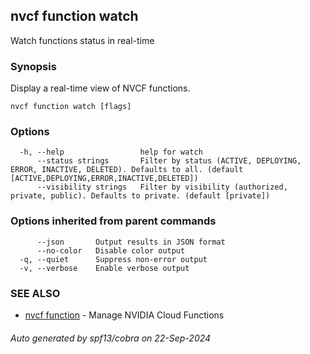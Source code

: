 ## nvcf function watch

Watch functions status in real-time

### Synopsis

Display a real-time view of NVCF functions.

```
nvcf function watch [flags]
```

### Options

```
  -h, --help                 help for watch
      --status strings       Filter by status (ACTIVE, DEPLOYING, ERROR, INACTIVE, DELETED). Defaults to all. (default [ACTIVE,DEPLOYING,ERROR,INACTIVE,DELETED])
      --visibility strings   Filter by visibility (authorized, private, public). Defaults to private. (default [private])
```

### Options inherited from parent commands

```
      --json       Output results in JSON format
      --no-color   Disable color output
  -q, --quiet      Suppress non-error output
  -v, --verbose    Enable verbose output
```

### SEE ALSO

* [nvcf function](nvcf_function.md)	 - Manage NVIDIA Cloud Functions

###### Auto generated by spf13/cobra on 22-Sep-2024
